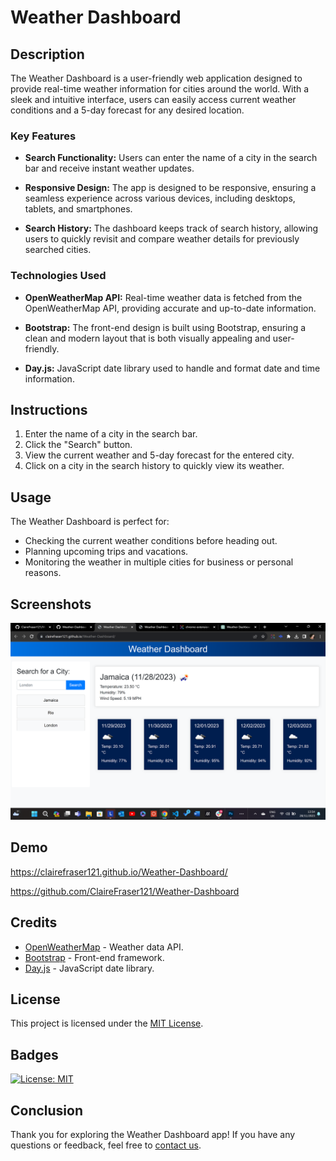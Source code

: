# Weather Dashboard

## Description

The Weather Dashboard is a user-friendly web application designed to provide real-time weather information for cities around the world. With a sleek and intuitive interface, users can easily access current weather conditions and a 5-day forecast for any desired location.

### Key Features

- **Search Functionality:** Users can enter the name of a city in the search bar and receive instant weather updates.
  
- **Responsive Design:** The app is designed to be responsive, ensuring a seamless experience across various devices, including desktops, tablets, and smartphones.

- **Search History:** The dashboard keeps track of search history, allowing users to quickly revisit and compare weather details for previously searched cities.

### Technologies Used

- **OpenWeatherMap API:** Real-time weather data is fetched from the OpenWeatherMap API, providing accurate and up-to-date information.

- **Bootstrap:** The front-end design is built using Bootstrap, ensuring a clean and modern layout that is both visually appealing and user-friendly.

- **Day.js:** JavaScript date library used to handle and format date and time information.

## Instructions

1. Enter the name of a city in the search bar.
2. Click the "Search" button.
3. View the current weather and 5-day forecast for the entered city.
4. Click on a city in the search history to quickly view its weather.

## Usage

The Weather Dashboard is perfect for:

- Checking the current weather conditions before heading out.
- Planning upcoming trips and vacations.
- Monitoring the weather in multiple cities for business or personal reasons.

## Screenshots

![Weather Dashboard](./assets/images/weather-dashboard.png)

## Demo

<https://clairefraser121.github.io/Weather-Dashboard/>

<https://github.com/ClaireFraser121/Weather-Dashboard>

## Credits

- [OpenWeatherMap](https://openweathermap.org/) - Weather data API.
- [Bootstrap](https://getbootstrap.com/) - Front-end framework.
- [Day.js](https://day.js.org/) - JavaScript date library.

## License

This project is licensed under the [MIT License](LICENSE).

## Badges

[![License: MIT](https://img.shields.io/badge/License-MIT-yellow.svg)](https://opensource.org/licenses/MIT)

## Conclusion

Thank you for exploring the Weather Dashboard app! If you have any questions or feedback, feel free to [contact us](mailto:your-email@example.com).
